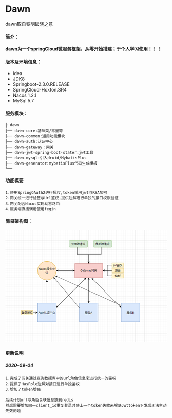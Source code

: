 # Dawn
dawn取自黎明破晓之意

#### 简介：
**dawn为一个springCloud微服务框架，从零开始搭建；于个人学习使用！！！**


#### 版本及环境信息：
- idea 
- JDK8 
- Springboot-2.3.0.RELEASE 
- SpringCloud-Hoxton.SR4
- Nacos 1.2.1
- MySql 5.7

#### 服务模块：
```
├ dawn
├── dawn-core:基础类/常量等
├── dawn-common:通用功能模块
├── dawn-auth:认证中心
├── dawn-gateway：网关
├── dawn-jwt-spring-boot-stater:jwt工具
├── dawn-mysql:引入druid/MybatisPlus
├── dawn-generator:mybatisPlus代码生成模板
└──
```
#### 功能概要
```
1.使用SpringOAuth2进行授权,token采用jwt与RSA加密
2.网关统一进行验签与Url鉴权,提供注解进行单独的接口权限验证
3.网关配合Nacos实现动态路由
4.服务端直接调用使用fegin
```
#### 简易架构图：
![](https://github.com/suucx/dawn/blob/master/script/1.png)



#### 更新说明

##### 2020-09-04 
```
1.完成了网关通过查询数据库中的url角色信息来进行统一的鉴权
2.提供了HasRole注解对接口进行单独鉴权
3.增加了token增强

后续计划url与角色关联信息放到redis
然后需要增加同一client_id重复登录时使上一个token失效来解决Jwttoken下发后无法主动失效问题

```




